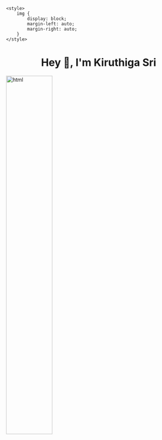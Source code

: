 <!DOCTYPE html>
<html lang="en">
<head>
    <meta charset="UTF-8">
    <meta name="viewport" content="width=device-width, initial-scale=1.0">

    <style>
        img {
            display: block;
            margin-left: auto;
            margin-right: auto;
        }
    </style>
</head>
<body>
    <h1 align="center">Hey 👋, I'm Kiruthiga Sri</h1>
    <img src="https://media1.giphy.com/media/xFkgeu7dhfgqqxJqmj/giphy.gif?cid=6c09b952l4d8narx34bpndcay3fqi54d1d05kvfhubtn7t2g&ep=v1_gifs_search&rid=giphy.gif&ct=g" alt="html" style="width:50%;"/>
</body>
</html>
